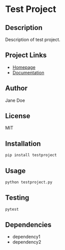 # Test Project

## Description
Description of test project.

## Project Links
- [Homepage](https://github.com/testuser/testproject)
- [Documentation](https://testproject.readthedocs.io/)

## Author
Jane Doe

## License
MIT

## Installation
```bash
pip install testproject
```

## Usage
```bash
python testproject.py
```

## Testing
```bash
pytest
```

## Dependencies
- dependency1
- dependency2